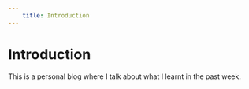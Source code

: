 ```yaml
---
	title: Introduction
---
```

# Introduction
This is a personal blog where I talk about what I learnt in the past week.
